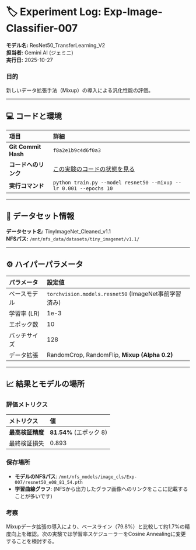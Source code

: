 # 🏷️ Experiment Log: Exp-Image-Classifier-007

**モデル名:** ResNet50_TransferLearning_V2  
**担当者:** Gemini AI (ジェミニ)  
**実行日:** 2025-10-27

### 目的
新しいデータ拡張手法（Mixup）の導入による汎化性能の評価。

---

## 💻 コードと環境

| 項目 | 詳細 |
| :--- | :--- |
| **Git Commit Hash** | `f8a2e1b9c4d6f0a3` |
| **コードへのリンク** | [この実験のコードの状態を見る](https://github.com/your-org/your-repo/tree/f8a2e1b9c4d6f0a3)  
| **実行コマンド** | `python train.py --model resnet50 --mixup --lr 0.001 --epochs 10`  

---

## 💾 データセット情報

**データセット名:** TinyImageNet_Cleaned_v1.1  
**NFSパス:** `/mnt/nfs_data/datasets/tiny_imagenet/v1.1/`

---

## ⚙️ ハイパーパラメータ

| パラメータ | 設定値 |
| :--- | :--- |
| ベースモデル | `torchvision.models.resnet50` (ImageNet事前学習済み) |
| 学習率 (LR) | 1e-3 |
| エポック数 | 10 |
| バッチサイズ | 128 |
| データ拡張 | RandomCrop, RandomFlip, **Mixup (Alpha 0.2)** |

---

## 📈 結果とモデルの場所

### 評価メトリクス

| メトリクス | 値 |
| :--- | :--- |
| **最高検証精度** | **81.54%** (エポック 8) |
| 最終検証損失 | 0.893 |

### 保存場所

* **モデルのNFSパス**: `/mnt/nfs_models/image_cls/Exp-007/resnet50_e08_81_54.pth`
* **学習曲線グラフ**:  (NFSから出力したグラフ画像へのリンクをここに記載することが多いです)

### 考察

Mixupデータ拡張の導入により、ベースライン（79.8%）と比較して約1.7%の精度向上を確認。次の実験では学習率スケジューラーをCosine Annealingに変更することを検討する。
